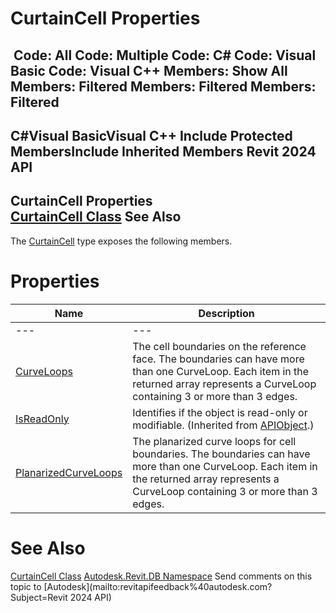 # CurtainCell Properties

﻿
 Code: All Code: Multiple Code: C# Code: Visual Basic Code: Visual C++  Members: Show All Members: Filtered Members: Filtered Members: Filtered   
---  
C#Visual BasicVisual C++
Include Protected MembersInclude Inherited Members
Revit 2024 API  
---  
CurtainCell Properties  
[CurtainCell Class](97401874-6fa9-eac0-6190-24687861168c.md "CurtainCell Class") See Also  
---  
The [CurtainCell](97401874-6fa9-eac0-6190-24687861168c.md "CurtainCell Class") type exposes the following members.
# Properties
| Name | Description |
| --- | --- |
| --- | --- | --- |
| [CurveLoops](f47e5418-42e4-75c4-4d63-f2f7fca639f9.md "CurveLoops Property") | The cell boundaries on the reference face. The boundaries can have more than one CurveLoop. Each item in the returned array represents a CurveLoop containing 3 or more than 3 edges. |
| [IsReadOnly](d516bcd2-a3fd-a578-58f6-f1add979bd07.md "IsReadOnly Property") | Identifies if the object is read-only or modifiable. (Inherited from [APIObject](beb86ef5-39ad-3f0d-0cd9-0c929387a2bb.md "APIObject Class").) |
| [PlanarizedCurveLoops](792fe81c-dba9-8f4e-9dd3-a770392f2097.md "PlanarizedCurveLoops Property") | The planarized curve loops for cell boundaries. The boundaries can have more than one CurveLoop. Each item in the returned array represents a CurveLoop containing 3 or more than 3 edges. |

# See Also
[CurtainCell Class](97401874-6fa9-eac0-6190-24687861168c.md "CurtainCell Class")
[Autodesk.Revit.DB Namespace](87546ba7-461b-c646-cbb1-2cb8f5bff8b2.md "Autodesk.Revit.DB Namespace")
Send comments on this topic to [Autodesk](mailto:revitapifeedback%40autodesk.com?Subject=Revit 2024 API)